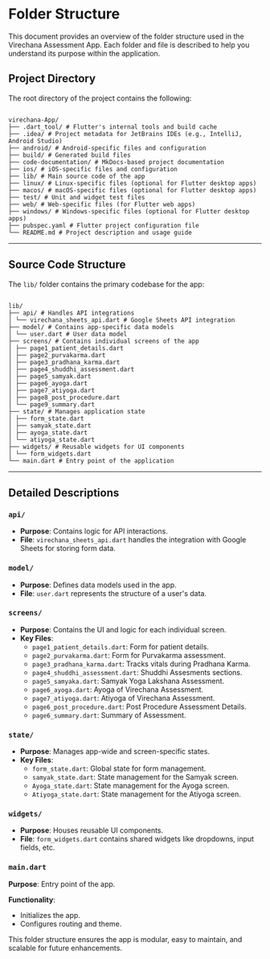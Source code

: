 # Folder Structure

This document provides an overview of the folder structure used in the Virechana Assessment App. Each folder and file is described to help you understand its purpose within the application.

## **Project Directory**

The root directory of the project contains the following:

```

virechana-App/
├── .dart_tool/ # Flutter's internal tools and build cache
├── .idea/ # Project metadata for JetBrains IDEs (e.g., IntelliJ, Android Studio)
├── android/ # Android-specific files and configuration
├── build/ # Generated build files
├── code-documentation/ # MkDocs-based project documentation
├── ios/ # iOS-specific files and configuration
├── lib/ # Main source code of the app
├── linux/ # Linux-specific files (optional for Flutter desktop apps)
├── macos/ # macOS-specific files (optional for Flutter desktop apps)
├── test/ # Unit and widget test files
├── web/ # Web-specific files (for Flutter web apps)
├── windows/ # Windows-specific files (optional for Flutter desktop apps)
├── pubspec.yaml # Flutter project configuration file
└── README.md # Project description and usage guide

```

---

## **Source Code Structure**

The `lib/` folder contains the primary codebase for the app:

```

lib/
├── api/ # Handles API integrations
│ └── virechana_sheets_api.dart # Google Sheets API integration
├── model/ # Contains app-specific data models
│ └── user.dart # User data model
├── screens/ # Contains individual screens of the app
│ ├── page1_patient_details.dart
│ ├── page2_purvakarma.dart
│ ├── page3_pradhana_karma.dart
│ ├── page4_shuddhi_assessment.dart
│ ├── page5_samyak.dart
│ ├── page6_ayoga.dart
│ ├── page7_atiyoga.dart
│ ├── page8_post_procedure.dart
│ └── page9_summary.dart
├── state/ # Manages application state
│ ├── form_state.dart
│ ├── samyak_state.dart
│ ├── ayoga_state.dart
│ └── atiyoga_state.dart
├── widgets/ # Reusable widgets for UI components
│ └── form_widgets.dart
└── main.dart # Entry point of the application

```

---

## **Detailed Descriptions**

### **`api/`**

- **Purpose**: Contains logic for API interactions.
- **File**: `virechana_sheets_api.dart` handles the integration with Google Sheets for storing form data.

### **`model/`**

- **Purpose**: Defines data models used in the app.
- **File**: `user.dart` represents the structure of a user's data.

### **`screens/`**

- **Purpose**: Contains the UI and logic for each individual screen.
- **Key Files**:
  - `page1_patient_details.dart`: Form for patient details.
  - `page2_purvakarma.dart`: Form for Purvakarma assessment.
  - `page3_pradhana_karma.dart`: Tracks vitals during Pradhana Karma.
  - `page4_shuddhi_assessment.dart`: Shuddhi Assesments sections.
  - `page5_samyaka.dart`: Samyak Yoga Lakshana Assessment.
  - `page6_ayoga.dart`: Ayoga of Virechana Assessment.
  - `page7_atiyoga.dart`: Atiyoga of Virechana Assessment.
  - `page6_post_procedure.dart`: Post Procedure Assessment Details.
  - `page6_summary.dart`: Summary of Assessment.

### **`state/`**

- **Purpose**: Manages app-wide and screen-specific states.
- **Key Files**:
  - `form_state.dart`: Global state for form management.
  - `samyak_state.dart`: State management for the Samyak screen.
  - `Ayoga_state.dart`: State management for the Ayoga screen.
  - `Atiyoga_state.dart`: State management for the Atiyoga screen.

### **`widgets/`**

- **Purpose**: Houses reusable UI components.
- **File**: `form_widgets.dart` contains shared widgets like dropdowns, input fields, etc.

### **`main.dart`**

**Purpose**: Entry point of the app.

**Functionality**:

- Initializes the app.
- Configures routing and theme.

This folder structure ensures the app is modular, easy to maintain, and scalable for future enhancements.
